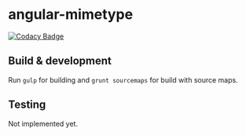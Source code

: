# angular-mimetype

[![Codacy Badge](https://api.codacy.com/project/badge/Grade/fbe3ce7bf309467aa8d11c0ef724d5be)](https://app.codacy.com/manual/marchrius/angular-mimetype?utm_source=github.com&utm_medium=referral&utm_content=marchrius/angular-mimetype&utm_campaign=Badge_Grade_Settings)

## Build & development

Run `gulp` for building and `grunt sourcemaps` for build with source maps.

## Testing

Not implemented yet.
